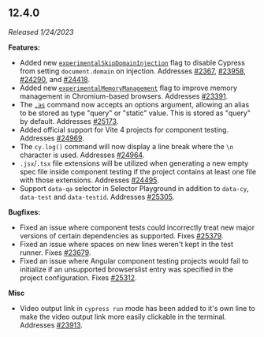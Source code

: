 ## 12.4.0

_Released 1/24/2023_

**Features:**

- Added new
  [`experimentalSkipDomainInjection`](/guides/references/experiments#Experimental-Skip-Domain-Injection)
  flag to disable Cypress from setting `document.domain` on injection. Addresses
  [#2367](https://github.com/cypress-io/cypress/issues/2367),
  [#23958](https://github.com/cypress-io/cypress/issues/23958),
  [#24290](https://github.com/cypress-io/cypress/issues/24290), and
  [#24418](https://github.com/cypress-io/cypress/issues/24418).
- Added new
  [`experimentalMemoryManagement`](/guides/references/experiments#Configuration)
  flag to improve memory management in Chromium-based browsers. Addresses
  [#23391](https://github.com/cypress-io/cypress/issues/23391).
- The [`.as`](/api/commands/as) command now accepts an options argument, allowing an alias
  to be stored as type "query" or "static" value. This is stored as "query" by default. Addresses
  [#25173](https://github.com/cypress-io/cypress/issues/25173).
- Added official support for Vite 4 projects for component testing. Addresses
  [#24969](https://github.com/cypress-io/cypress/issues/24969).
- The `cy.log()` command will now display a line break where the `\n` character
  is used. Addresses
  [#24964](https://github.com/cypress-io/cypress/issues/24964).
- `.jsx`/`.tsx` file extensions will be utilized when generating a new empty
  spec file inside component testing if the project contains at least one file
  with those extensions. Addresses
  [#24495](https://github.com/cypress-io/cypress/issues/24495).
- Support `data-qa` selector in Selector Playground in addition to `data-cy`,
  `data-test` and `data-testid`. Addresses
  [#25305](https://github.com/cypress-io/cypress/issues/25305).

**Bugfixes:**

- Fixed an issue where component tests could incorrectly treat new major
  versions of certain dependencies as supported. Fixes
  [#25379](https://github.com/cypress-io/cypress/issues/25379).
- Fixed an issue where spaces on new lines weren't kept in the test runner.
  Fixes [#23679](https://github.com/cypress-io/cypress/issues/23679).
- Fixed an issue where Angular component testing projects would fail to
  initialize if an unsupported browserslist entry was specified in the project
  configuration. Fixes
  [#25312](https://github.com/cypress-io/cypress/issues/25312).

**Misc**

- Video output link in `cypress run` mode has been added to it's own line to
  make the video output link more easily clickable in the terminal. Addresses
  [#23913](https://github.com/cypress-io/cypress/issues/23913).
